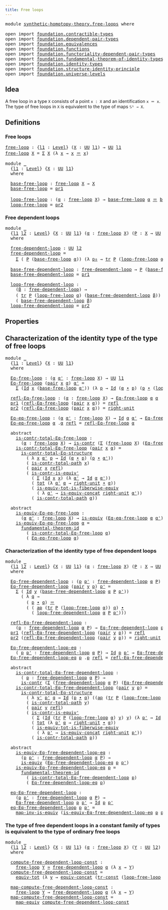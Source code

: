 ```yaml
---
title: Free loops
---
```


<pre class="Agda"><a id="36" class="Keyword">module</a> <a id="43" href="synthetic-homotopy-theory.free-loops.html" class="Module">synthetic-homotopy-theory.free-loops</a> <a id="80" class="Keyword">where</a>

<a id="87" class="Keyword">open</a> <a id="92" class="Keyword">import</a> <a id="99" href="foundation.contractible-types.html" class="Module">foundation.contractible-types</a>
<a id="129" class="Keyword">open</a> <a id="134" class="Keyword">import</a> <a id="141" href="foundation.dependent-pair-types.html" class="Module">foundation.dependent-pair-types</a>
<a id="173" class="Keyword">open</a> <a id="178" class="Keyword">import</a> <a id="185" href="foundation.equivalences.html" class="Module">foundation.equivalences</a>
<a id="209" class="Keyword">open</a> <a id="214" class="Keyword">import</a> <a id="221" href="foundation.functions.html" class="Module">foundation.functions</a>
<a id="242" class="Keyword">open</a> <a id="247" class="Keyword">import</a> <a id="254" href="foundation.functoriality-dependent-pair-types.html" class="Module">foundation.functoriality-dependent-pair-types</a>
<a id="300" class="Keyword">open</a> <a id="305" class="Keyword">import</a> <a id="312" href="foundation.fundamental-theorem-of-identity-types.html" class="Module">foundation.fundamental-theorem-of-identity-types</a>
<a id="361" class="Keyword">open</a> <a id="366" class="Keyword">import</a> <a id="373" href="foundation.identity-types.html" class="Module">foundation.identity-types</a>
<a id="399" class="Keyword">open</a> <a id="404" class="Keyword">import</a> <a id="411" href="foundation.structure-identity-principle.html" class="Module">foundation.structure-identity-principle</a>
<a id="451" class="Keyword">open</a> <a id="456" class="Keyword">import</a> <a id="463" href="foundation.universe-levels.html" class="Module">foundation.universe-levels</a>
</pre>
## Idea

A free loop in a type `X` consists of a point `x : X` and an identification `x ＝ x`. The type of free loops in `X` is equivalent to the type of maps `𝕊¹ → X`.

## Definitions

### Free loops

<pre class="Agda"><a id="free-loop"></a><a id="704" href="synthetic-homotopy-theory.free-loops.html#704" class="Function">free-loop</a> <a id="714" class="Symbol">:</a> <a id="716" class="Symbol">{</a><a id="717" href="synthetic-homotopy-theory.free-loops.html#717" class="Bound">l1</a> <a id="720" class="Symbol">:</a> <a id="722" href="Agda.Primitive.html#597" class="Postulate">Level</a><a id="727" class="Symbol">}</a> <a id="729" class="Symbol">(</a><a id="730" href="synthetic-homotopy-theory.free-loops.html#730" class="Bound">X</a> <a id="732" class="Symbol">:</a> <a id="734" href="foundation-core.universe-levels.html#235" class="Primitive">UU</a> <a id="737" href="synthetic-homotopy-theory.free-loops.html#717" class="Bound">l1</a><a id="739" class="Symbol">)</a> <a id="741" class="Symbol">→</a> <a id="743" href="foundation-core.universe-levels.html#235" class="Primitive">UU</a> <a id="746" href="synthetic-homotopy-theory.free-loops.html#717" class="Bound">l1</a>
<a id="749" href="synthetic-homotopy-theory.free-loops.html#704" class="Function">free-loop</a> <a id="759" href="synthetic-homotopy-theory.free-loops.html#759" class="Bound">X</a> <a id="761" class="Symbol">=</a> <a id="763" href="foundation-core.dependent-pair-types.html#515" class="Record">Σ</a> <a id="765" href="synthetic-homotopy-theory.free-loops.html#759" class="Bound">X</a> <a id="767" class="Symbol">(λ</a> <a id="770" href="synthetic-homotopy-theory.free-loops.html#770" class="Bound">x</a> <a id="772" class="Symbol">→</a> <a id="774" href="synthetic-homotopy-theory.free-loops.html#770" class="Bound">x</a> <a id="776" href="foundation-core.identity-types.html#1865" class="Function Operator">＝</a> <a id="778" href="synthetic-homotopy-theory.free-loops.html#770" class="Bound">x</a><a id="779" class="Symbol">)</a>

<a id="782" class="Keyword">module</a> <a id="789" href="synthetic-homotopy-theory.free-loops.html#789" class="Module">_</a>
  <a id="793" class="Symbol">{</a><a id="794" href="synthetic-homotopy-theory.free-loops.html#794" class="Bound">l1</a> <a id="797" class="Symbol">:</a> <a id="799" href="Agda.Primitive.html#597" class="Postulate">Level</a><a id="804" class="Symbol">}</a> <a id="806" class="Symbol">{</a><a id="807" href="synthetic-homotopy-theory.free-loops.html#807" class="Bound">X</a> <a id="809" class="Symbol">:</a> <a id="811" href="foundation-core.universe-levels.html#235" class="Primitive">UU</a> <a id="814" href="synthetic-homotopy-theory.free-loops.html#794" class="Bound">l1</a><a id="816" class="Symbol">}</a>
  <a id="820" class="Keyword">where</a>
    
  <a id="833" href="synthetic-homotopy-theory.free-loops.html#833" class="Function">base-free-loop</a> <a id="848" class="Symbol">:</a> <a id="850" href="synthetic-homotopy-theory.free-loops.html#704" class="Function">free-loop</a> <a id="860" href="synthetic-homotopy-theory.free-loops.html#807" class="Bound">X</a> <a id="862" class="Symbol">→</a> <a id="864" href="synthetic-homotopy-theory.free-loops.html#807" class="Bound">X</a>
  <a id="868" href="synthetic-homotopy-theory.free-loops.html#833" class="Function">base-free-loop</a> <a id="883" class="Symbol">=</a> <a id="885" href="foundation-core.dependent-pair-types.html#605" class="Field">pr1</a>
  
  <a id="894" href="synthetic-homotopy-theory.free-loops.html#894" class="Function">loop-free-loop</a> <a id="909" class="Symbol">:</a> <a id="911" class="Symbol">(</a><a id="912" href="synthetic-homotopy-theory.free-loops.html#912" class="Bound">α</a> <a id="914" class="Symbol">:</a> <a id="916" href="synthetic-homotopy-theory.free-loops.html#704" class="Function">free-loop</a> <a id="926" href="synthetic-homotopy-theory.free-loops.html#807" class="Bound">X</a><a id="927" class="Symbol">)</a> <a id="929" class="Symbol">→</a> <a id="931" href="synthetic-homotopy-theory.free-loops.html#833" class="Function">base-free-loop</a> <a id="946" href="synthetic-homotopy-theory.free-loops.html#912" class="Bound">α</a> <a id="948" href="foundation-core.identity-types.html#1865" class="Function Operator">＝</a> <a id="950" href="synthetic-homotopy-theory.free-loops.html#833" class="Function">base-free-loop</a> <a id="965" href="synthetic-homotopy-theory.free-loops.html#912" class="Bound">α</a>
  <a id="969" href="synthetic-homotopy-theory.free-loops.html#894" class="Function">loop-free-loop</a> <a id="984" class="Symbol">=</a> <a id="986" href="foundation-core.dependent-pair-types.html#617" class="Field">pr2</a>
</pre>
### Free dependent loops

<pre class="Agda"><a id="1029" class="Keyword">module</a> <a id="1036" href="synthetic-homotopy-theory.free-loops.html#1036" class="Module">_</a>
  <a id="1040" class="Symbol">{</a><a id="1041" href="synthetic-homotopy-theory.free-loops.html#1041" class="Bound">l1</a> <a id="1044" href="synthetic-homotopy-theory.free-loops.html#1044" class="Bound">l2</a> <a id="1047" class="Symbol">:</a> <a id="1049" href="Agda.Primitive.html#597" class="Postulate">Level</a><a id="1054" class="Symbol">}</a> <a id="1056" class="Symbol">{</a><a id="1057" href="synthetic-homotopy-theory.free-loops.html#1057" class="Bound">X</a> <a id="1059" class="Symbol">:</a> <a id="1061" href="foundation-core.universe-levels.html#235" class="Primitive">UU</a> <a id="1064" href="synthetic-homotopy-theory.free-loops.html#1041" class="Bound">l1</a><a id="1066" class="Symbol">}</a> <a id="1068" class="Symbol">(</a><a id="1069" href="synthetic-homotopy-theory.free-loops.html#1069" class="Bound">α</a> <a id="1071" class="Symbol">:</a> <a id="1073" href="synthetic-homotopy-theory.free-loops.html#704" class="Function">free-loop</a> <a id="1083" href="synthetic-homotopy-theory.free-loops.html#1057" class="Bound">X</a><a id="1084" class="Symbol">)</a> <a id="1086" class="Symbol">(</a><a id="1087" href="synthetic-homotopy-theory.free-loops.html#1087" class="Bound">P</a> <a id="1089" class="Symbol">:</a> <a id="1091" href="synthetic-homotopy-theory.free-loops.html#1057" class="Bound">X</a> <a id="1093" class="Symbol">→</a> <a id="1095" href="foundation-core.universe-levels.html#235" class="Primitive">UU</a> <a id="1098" href="synthetic-homotopy-theory.free-loops.html#1044" class="Bound">l2</a><a id="1100" class="Symbol">)</a>
  <a id="1104" class="Keyword">where</a>
    
  <a id="1117" href="synthetic-homotopy-theory.free-loops.html#1117" class="Function">free-dependent-loop</a> <a id="1137" class="Symbol">:</a> <a id="1139" href="foundation-core.universe-levels.html#235" class="Primitive">UU</a> <a id="1142" href="synthetic-homotopy-theory.free-loops.html#1044" class="Bound">l2</a>
  <a id="1147" href="synthetic-homotopy-theory.free-loops.html#1117" class="Function">free-dependent-loop</a> <a id="1167" class="Symbol">=</a>
    <a id="1173" href="foundation-core.dependent-pair-types.html#515" class="Record">Σ</a> <a id="1175" class="Symbol">(</a> <a id="1177" href="synthetic-homotopy-theory.free-loops.html#1087" class="Bound">P</a> <a id="1179" class="Symbol">(</a><a id="1180" href="synthetic-homotopy-theory.free-loops.html#833" class="Function">base-free-loop</a> <a id="1195" href="synthetic-homotopy-theory.free-loops.html#1069" class="Bound">α</a><a id="1196" class="Symbol">))</a> <a id="1199" class="Symbol">(λ</a> <a id="1202" href="synthetic-homotopy-theory.free-loops.html#1202" class="Bound">p₀</a> <a id="1205" class="Symbol">→</a> <a id="1207" href="foundation-core.identity-types.html#5702" class="Function">tr</a> <a id="1210" href="synthetic-homotopy-theory.free-loops.html#1087" class="Bound">P</a> <a id="1212" class="Symbol">(</a><a id="1213" href="synthetic-homotopy-theory.free-loops.html#894" class="Function">loop-free-loop</a> <a id="1228" href="synthetic-homotopy-theory.free-loops.html#1069" class="Bound">α</a><a id="1229" class="Symbol">)</a> <a id="1231" href="synthetic-homotopy-theory.free-loops.html#1202" class="Bound">p₀</a> <a id="1234" href="foundation-core.identity-types.html#1865" class="Function Operator">＝</a> <a id="1236" href="synthetic-homotopy-theory.free-loops.html#1202" class="Bound">p₀</a><a id="1238" class="Symbol">)</a>

  <a id="1243" href="synthetic-homotopy-theory.free-loops.html#1243" class="Function">base-free-dependent-loop</a> <a id="1268" class="Symbol">:</a> <a id="1270" href="synthetic-homotopy-theory.free-loops.html#1117" class="Function">free-dependent-loop</a> <a id="1290" class="Symbol">→</a> <a id="1292" href="synthetic-homotopy-theory.free-loops.html#1087" class="Bound">P</a> <a id="1294" class="Symbol">(</a><a id="1295" href="synthetic-homotopy-theory.free-loops.html#833" class="Function">base-free-loop</a> <a id="1310" href="synthetic-homotopy-theory.free-loops.html#1069" class="Bound">α</a><a id="1311" class="Symbol">)</a>
  <a id="1315" href="synthetic-homotopy-theory.free-loops.html#1243" class="Function">base-free-dependent-loop</a> <a id="1340" class="Symbol">=</a> <a id="1342" href="foundation-core.dependent-pair-types.html#605" class="Field">pr1</a>

  <a id="1349" href="synthetic-homotopy-theory.free-loops.html#1349" class="Function">loop-free-dependent-loop</a> <a id="1374" class="Symbol">:</a>
    <a id="1380" class="Symbol">(</a><a id="1381" href="synthetic-homotopy-theory.free-loops.html#1381" class="Bound">β</a> <a id="1383" class="Symbol">:</a> <a id="1385" href="synthetic-homotopy-theory.free-loops.html#1117" class="Function">free-dependent-loop</a><a id="1404" class="Symbol">)</a> <a id="1406" class="Symbol">→</a>
    <a id="1412" class="Symbol">(</a> <a id="1414" href="foundation-core.identity-types.html#5702" class="Function">tr</a> <a id="1417" href="synthetic-homotopy-theory.free-loops.html#1087" class="Bound">P</a> <a id="1419" class="Symbol">(</a><a id="1420" href="synthetic-homotopy-theory.free-loops.html#894" class="Function">loop-free-loop</a> <a id="1435" href="synthetic-homotopy-theory.free-loops.html#1069" class="Bound">α</a><a id="1436" class="Symbol">)</a> <a id="1438" class="Symbol">(</a><a id="1439" href="synthetic-homotopy-theory.free-loops.html#1243" class="Function">base-free-dependent-loop</a> <a id="1464" href="synthetic-homotopy-theory.free-loops.html#1381" class="Bound">β</a><a id="1465" class="Symbol">))</a> <a id="1468" href="foundation-core.identity-types.html#1865" class="Function Operator">＝</a>
    <a id="1474" class="Symbol">(</a> <a id="1476" href="synthetic-homotopy-theory.free-loops.html#1243" class="Function">base-free-dependent-loop</a> <a id="1501" href="synthetic-homotopy-theory.free-loops.html#1381" class="Bound">β</a><a id="1502" class="Symbol">)</a>
  <a id="1506" href="synthetic-homotopy-theory.free-loops.html#1349" class="Function">loop-free-dependent-loop</a> <a id="1531" class="Symbol">=</a> <a id="1533" href="foundation-core.dependent-pair-types.html#617" class="Field">pr2</a>
</pre>
## Properties

## Characterization of the identity type of the type of free loops

<pre class="Agda"><a id="1633" class="Keyword">module</a> <a id="1640" href="synthetic-homotopy-theory.free-loops.html#1640" class="Module">_</a>
  <a id="1644" class="Symbol">{</a><a id="1645" href="synthetic-homotopy-theory.free-loops.html#1645" class="Bound">l1</a> <a id="1648" class="Symbol">:</a> <a id="1650" href="Agda.Primitive.html#597" class="Postulate">Level</a><a id="1655" class="Symbol">}</a> <a id="1657" class="Symbol">{</a><a id="1658" href="synthetic-homotopy-theory.free-loops.html#1658" class="Bound">X</a> <a id="1660" class="Symbol">:</a> <a id="1662" href="foundation-core.universe-levels.html#235" class="Primitive">UU</a> <a id="1665" href="synthetic-homotopy-theory.free-loops.html#1645" class="Bound">l1</a><a id="1667" class="Symbol">}</a>
  <a id="1671" class="Keyword">where</a>

  <a id="1680" href="synthetic-homotopy-theory.free-loops.html#1680" class="Function">Eq-free-loop</a> <a id="1693" class="Symbol">:</a> <a id="1695" class="Symbol">(</a><a id="1696" href="synthetic-homotopy-theory.free-loops.html#1696" class="Bound">α</a> <a id="1698" href="synthetic-homotopy-theory.free-loops.html#1698" class="Bound">α&#39;</a> <a id="1701" class="Symbol">:</a> <a id="1703" href="synthetic-homotopy-theory.free-loops.html#704" class="Function">free-loop</a> <a id="1713" href="synthetic-homotopy-theory.free-loops.html#1658" class="Bound">X</a><a id="1714" class="Symbol">)</a> <a id="1716" class="Symbol">→</a> <a id="1718" href="foundation-core.universe-levels.html#235" class="Primitive">UU</a> <a id="1721" href="synthetic-homotopy-theory.free-loops.html#1645" class="Bound">l1</a>
  <a id="1726" href="synthetic-homotopy-theory.free-loops.html#1680" class="Function">Eq-free-loop</a> <a id="1739" class="Symbol">(</a><a id="1740" href="foundation-core.dependent-pair-types.html#588" class="InductiveConstructor">pair</a> <a id="1745" href="synthetic-homotopy-theory.free-loops.html#1745" class="Bound">x</a> <a id="1747" href="synthetic-homotopy-theory.free-loops.html#1747" class="Bound">α</a><a id="1748" class="Symbol">)</a> <a id="1750" href="synthetic-homotopy-theory.free-loops.html#1750" class="Bound">α&#39;</a> <a id="1753" class="Symbol">=</a>
    <a id="1759" href="foundation-core.dependent-pair-types.html#515" class="Record">Σ</a> <a id="1761" class="Symbol">(</a><a id="1762" href="foundation-core.identity-types.html#1767" class="Datatype">Id</a> <a id="1765" href="synthetic-homotopy-theory.free-loops.html#1745" class="Bound">x</a> <a id="1767" class="Symbol">(</a><a id="1768" href="synthetic-homotopy-theory.free-loops.html#833" class="Function">base-free-loop</a> <a id="1783" href="synthetic-homotopy-theory.free-loops.html#1750" class="Bound">α&#39;</a><a id="1785" class="Symbol">))</a> <a id="1788" class="Symbol">(λ</a> <a id="1791" href="synthetic-homotopy-theory.free-loops.html#1791" class="Bound">p</a> <a id="1793" class="Symbol">→</a> <a id="1795" href="foundation-core.identity-types.html#1767" class="Datatype">Id</a> <a id="1798" class="Symbol">(</a><a id="1799" href="synthetic-homotopy-theory.free-loops.html#1747" class="Bound">α</a> <a id="1801" href="foundation-core.identity-types.html#2425" class="Function Operator">∙</a> <a id="1803" href="synthetic-homotopy-theory.free-loops.html#1791" class="Bound">p</a><a id="1804" class="Symbol">)</a> <a id="1806" class="Symbol">(</a><a id="1807" href="synthetic-homotopy-theory.free-loops.html#1791" class="Bound">p</a> <a id="1809" href="foundation-core.identity-types.html#2425" class="Function Operator">∙</a> <a id="1811" class="Symbol">(</a><a id="1812" href="synthetic-homotopy-theory.free-loops.html#894" class="Function">loop-free-loop</a> <a id="1827" href="synthetic-homotopy-theory.free-loops.html#1750" class="Bound">α&#39;</a><a id="1829" class="Symbol">)))</a>

  <a id="1836" href="synthetic-homotopy-theory.free-loops.html#1836" class="Function">refl-Eq-free-loop</a> <a id="1854" class="Symbol">:</a> <a id="1856" class="Symbol">(</a><a id="1857" href="synthetic-homotopy-theory.free-loops.html#1857" class="Bound">α</a> <a id="1859" class="Symbol">:</a> <a id="1861" href="synthetic-homotopy-theory.free-loops.html#704" class="Function">free-loop</a> <a id="1871" href="synthetic-homotopy-theory.free-loops.html#1658" class="Bound">X</a><a id="1872" class="Symbol">)</a> <a id="1874" class="Symbol">→</a> <a id="1876" href="synthetic-homotopy-theory.free-loops.html#1680" class="Function">Eq-free-loop</a> <a id="1889" href="synthetic-homotopy-theory.free-loops.html#1857" class="Bound">α</a> <a id="1891" href="synthetic-homotopy-theory.free-loops.html#1857" class="Bound">α</a>
  <a id="1895" href="foundation-core.dependent-pair-types.html#605" class="Field">pr1</a> <a id="1899" class="Symbol">(</a><a id="1900" href="synthetic-homotopy-theory.free-loops.html#1836" class="Function">refl-Eq-free-loop</a> <a id="1918" class="Symbol">(</a><a id="1919" href="foundation-core.dependent-pair-types.html#588" class="InductiveConstructor">pair</a> <a id="1924" href="synthetic-homotopy-theory.free-loops.html#1924" class="Bound">x</a> <a id="1926" href="synthetic-homotopy-theory.free-loops.html#1926" class="Bound">α</a><a id="1927" class="Symbol">))</a> <a id="1930" class="Symbol">=</a> <a id="1932" href="foundation-core.identity-types.html#1820" class="InductiveConstructor">refl</a>
  <a id="1939" href="foundation-core.dependent-pair-types.html#617" class="Field">pr2</a> <a id="1943" class="Symbol">(</a><a id="1944" href="synthetic-homotopy-theory.free-loops.html#1836" class="Function">refl-Eq-free-loop</a> <a id="1962" class="Symbol">(</a><a id="1963" href="foundation-core.dependent-pair-types.html#588" class="InductiveConstructor">pair</a> <a id="1968" href="synthetic-homotopy-theory.free-loops.html#1968" class="Bound">x</a> <a id="1970" href="synthetic-homotopy-theory.free-loops.html#1970" class="Bound">α</a><a id="1971" class="Symbol">))</a> <a id="1974" class="Symbol">=</a> <a id="1976" href="foundation-core.identity-types.html#3074" class="Function">right-unit</a>

  <a id="1990" href="synthetic-homotopy-theory.free-loops.html#1990" class="Function">Eq-eq-free-loop</a> <a id="2006" class="Symbol">:</a> <a id="2008" class="Symbol">(</a><a id="2009" href="synthetic-homotopy-theory.free-loops.html#2009" class="Bound">α</a> <a id="2011" href="synthetic-homotopy-theory.free-loops.html#2011" class="Bound">α&#39;</a> <a id="2014" class="Symbol">:</a> <a id="2016" href="synthetic-homotopy-theory.free-loops.html#704" class="Function">free-loop</a> <a id="2026" href="synthetic-homotopy-theory.free-loops.html#1658" class="Bound">X</a><a id="2027" class="Symbol">)</a> <a id="2029" class="Symbol">→</a> <a id="2031" href="foundation-core.identity-types.html#1767" class="Datatype">Id</a> <a id="2034" href="synthetic-homotopy-theory.free-loops.html#2009" class="Bound">α</a> <a id="2036" href="synthetic-homotopy-theory.free-loops.html#2011" class="Bound">α&#39;</a> <a id="2039" class="Symbol">→</a> <a id="2041" href="synthetic-homotopy-theory.free-loops.html#1680" class="Function">Eq-free-loop</a> <a id="2054" href="synthetic-homotopy-theory.free-loops.html#2009" class="Bound">α</a> <a id="2056" href="synthetic-homotopy-theory.free-loops.html#2011" class="Bound">α&#39;</a>
  <a id="2061" href="synthetic-homotopy-theory.free-loops.html#1990" class="Function">Eq-eq-free-loop</a> <a id="2077" href="synthetic-homotopy-theory.free-loops.html#2077" class="Bound">α</a> <a id="2079" class="DottedPattern Symbol">.</a><a id="2080" href="synthetic-homotopy-theory.free-loops.html#2077" class="DottedPattern Bound">α</a> <a id="2082" href="foundation-core.identity-types.html#1820" class="InductiveConstructor">refl</a> <a id="2087" class="Symbol">=</a> <a id="2089" href="synthetic-homotopy-theory.free-loops.html#1836" class="Function">refl-Eq-free-loop</a> <a id="2107" href="synthetic-homotopy-theory.free-loops.html#2077" class="Bound">α</a>

  <a id="2112" class="Keyword">abstract</a>
    <a id="2125" href="synthetic-homotopy-theory.free-loops.html#2125" class="Function">is-contr-total-Eq-free-loop</a> <a id="2153" class="Symbol">:</a>
      <a id="2161" class="Symbol">(</a><a id="2162" href="synthetic-homotopy-theory.free-loops.html#2162" class="Bound">α</a> <a id="2164" class="Symbol">:</a> <a id="2166" href="synthetic-homotopy-theory.free-loops.html#704" class="Function">free-loop</a> <a id="2176" href="synthetic-homotopy-theory.free-loops.html#1658" class="Bound">X</a><a id="2177" class="Symbol">)</a> <a id="2179" class="Symbol">→</a> <a id="2181" href="foundation-core.contractible-types.html#1006" class="Function">is-contr</a> <a id="2190" class="Symbol">(</a><a id="2191" href="foundation-core.dependent-pair-types.html#515" class="Record">Σ</a> <a id="2193" class="Symbol">(</a><a id="2194" href="synthetic-homotopy-theory.free-loops.html#704" class="Function">free-loop</a> <a id="2204" href="synthetic-homotopy-theory.free-loops.html#1658" class="Bound">X</a><a id="2205" class="Symbol">)</a> <a id="2207" class="Symbol">(</a><a id="2208" href="synthetic-homotopy-theory.free-loops.html#1680" class="Function">Eq-free-loop</a> <a id="2221" href="synthetic-homotopy-theory.free-loops.html#2162" class="Bound">α</a><a id="2222" class="Symbol">))</a>
    <a id="2229" href="synthetic-homotopy-theory.free-loops.html#2125" class="Function">is-contr-total-Eq-free-loop</a> <a id="2257" class="Symbol">(</a><a id="2258" href="foundation-core.dependent-pair-types.html#588" class="InductiveConstructor">pair</a> <a id="2263" href="synthetic-homotopy-theory.free-loops.html#2263" class="Bound">x</a> <a id="2265" href="synthetic-homotopy-theory.free-loops.html#2265" class="Bound">α</a><a id="2266" class="Symbol">)</a> <a id="2268" class="Symbol">=</a>
      <a id="2276" href="foundation.structure-identity-principle.html#1355" class="Function">is-contr-total-Eq-structure</a>
        <a id="2312" class="Symbol">(</a> <a id="2314" class="Symbol">λ</a> <a id="2316" href="synthetic-homotopy-theory.free-loops.html#2316" class="Bound">x</a> <a id="2318" href="synthetic-homotopy-theory.free-loops.html#2318" class="Bound">α&#39;</a> <a id="2321" href="synthetic-homotopy-theory.free-loops.html#2321" class="Bound">p</a> <a id="2323" class="Symbol">→</a> <a id="2325" href="foundation-core.identity-types.html#1767" class="Datatype">Id</a> <a id="2328" class="Symbol">(</a><a id="2329" href="synthetic-homotopy-theory.free-loops.html#2265" class="Bound">α</a> <a id="2331" href="foundation-core.identity-types.html#2425" class="Function Operator">∙</a> <a id="2333" href="synthetic-homotopy-theory.free-loops.html#2321" class="Bound">p</a><a id="2334" class="Symbol">)</a> <a id="2336" class="Symbol">(</a><a id="2337" href="synthetic-homotopy-theory.free-loops.html#2321" class="Bound">p</a> <a id="2339" href="foundation-core.identity-types.html#2425" class="Function Operator">∙</a> <a id="2341" href="synthetic-homotopy-theory.free-loops.html#2318" class="Bound">α&#39;</a><a id="2343" class="Symbol">))</a>
        <a id="2354" class="Symbol">(</a> <a id="2356" href="foundation-core.contractible-types.html#2046" class="Function">is-contr-total-path</a> <a id="2376" href="synthetic-homotopy-theory.free-loops.html#2263" class="Bound">x</a><a id="2377" class="Symbol">)</a>
        <a id="2387" class="Symbol">(</a> <a id="2389" href="foundation-core.dependent-pair-types.html#588" class="InductiveConstructor">pair</a> <a id="2394" href="synthetic-homotopy-theory.free-loops.html#2263" class="Bound">x</a> <a id="2396" href="foundation-core.identity-types.html#1820" class="InductiveConstructor">refl</a><a id="2400" class="Symbol">)</a>
        <a id="2410" class="Symbol">(</a> <a id="2412" href="foundation-core.contractible-types.html#3535" class="Function">is-contr-is-equiv&#39;</a>
          <a id="2441" class="Symbol">(</a> <a id="2443" href="foundation-core.dependent-pair-types.html#515" class="Record">Σ</a> <a id="2445" class="Symbol">(</a><a id="2446" href="foundation-core.identity-types.html#1767" class="Datatype">Id</a> <a id="2449" href="synthetic-homotopy-theory.free-loops.html#2263" class="Bound">x</a> <a id="2451" href="synthetic-homotopy-theory.free-loops.html#2263" class="Bound">x</a><a id="2452" class="Symbol">)</a> <a id="2454" class="Symbol">(λ</a> <a id="2457" href="synthetic-homotopy-theory.free-loops.html#2457" class="Bound">α&#39;</a> <a id="2460" class="Symbol">→</a> <a id="2462" href="foundation-core.identity-types.html#1767" class="Datatype">Id</a> <a id="2465" href="synthetic-homotopy-theory.free-loops.html#2265" class="Bound">α</a> <a id="2467" href="synthetic-homotopy-theory.free-loops.html#2457" class="Bound">α&#39;</a><a id="2469" class="Symbol">))</a>
          <a id="2482" class="Symbol">(</a> <a id="2484" href="foundation-core.functoriality-dependent-pair-types.html#1913" class="Function">tot</a> <a id="2488" class="Symbol">(λ</a> <a id="2491" href="synthetic-homotopy-theory.free-loops.html#2491" class="Bound">α&#39;</a> <a id="2494" href="synthetic-homotopy-theory.free-loops.html#2494" class="Bound">α</a> <a id="2496" class="Symbol">→</a> <a id="2498" href="foundation-core.identity-types.html#3074" class="Function">right-unit</a> <a id="2509" href="foundation-core.identity-types.html#2425" class="Function Operator">∙</a> <a id="2511" href="synthetic-homotopy-theory.free-loops.html#2494" class="Bound">α</a><a id="2512" class="Symbol">))</a>
          <a id="2525" class="Symbol">(</a> <a id="2527" href="foundation-core.functoriality-dependent-pair-types.html#6332" class="Function">is-equiv-tot-is-fiberwise-equiv</a>
            <a id="2571" class="Symbol">(</a> <a id="2573" class="Symbol">λ</a> <a id="2575" href="synthetic-homotopy-theory.free-loops.html#2575" class="Bound">α&#39;</a> <a id="2578" class="Symbol">→</a> <a id="2580" href="foundation.identity-types.html#1720" class="Function">is-equiv-concat</a> <a id="2596" href="foundation-core.identity-types.html#3074" class="Function">right-unit</a> <a id="2607" href="synthetic-homotopy-theory.free-loops.html#2575" class="Bound">α&#39;</a><a id="2609" class="Symbol">))</a>
          <a id="2622" class="Symbol">(</a> <a id="2624" href="foundation-core.contractible-types.html#2046" class="Function">is-contr-total-path</a> <a id="2644" href="synthetic-homotopy-theory.free-loops.html#2265" class="Bound">α</a><a id="2645" class="Symbol">))</a>

  <a id="2651" class="Keyword">abstract</a>
    <a id="2664" href="synthetic-homotopy-theory.free-loops.html#2664" class="Function">is-equiv-Eq-eq-free-loop</a> <a id="2689" class="Symbol">:</a>
      <a id="2697" class="Symbol">(</a><a id="2698" href="synthetic-homotopy-theory.free-loops.html#2698" class="Bound">α</a> <a id="2700" href="synthetic-homotopy-theory.free-loops.html#2700" class="Bound">α&#39;</a> <a id="2703" class="Symbol">:</a> <a id="2705" href="synthetic-homotopy-theory.free-loops.html#704" class="Function">free-loop</a> <a id="2715" href="synthetic-homotopy-theory.free-loops.html#1658" class="Bound">X</a><a id="2716" class="Symbol">)</a> <a id="2718" class="Symbol">→</a> <a id="2720" href="foundation-core.equivalences.html#1556" class="Function">is-equiv</a> <a id="2729" class="Symbol">(</a><a id="2730" href="synthetic-homotopy-theory.free-loops.html#1990" class="Function">Eq-eq-free-loop</a> <a id="2746" href="synthetic-homotopy-theory.free-loops.html#2698" class="Bound">α</a> <a id="2748" href="synthetic-homotopy-theory.free-loops.html#2700" class="Bound">α&#39;</a><a id="2750" class="Symbol">)</a>
    <a id="2756" href="synthetic-homotopy-theory.free-loops.html#2664" class="Function">is-equiv-Eq-eq-free-loop</a> <a id="2781" href="synthetic-homotopy-theory.free-loops.html#2781" class="Bound">α</a> <a id="2783" class="Symbol">=</a>
      <a id="2791" href="foundation-core.fundamental-theorem-of-identity-types.html#1894" class="Function">fundamental-theorem-id</a>
        <a id="2822" class="Symbol">(</a> <a id="2824" href="synthetic-homotopy-theory.free-loops.html#2125" class="Function">is-contr-total-Eq-free-loop</a> <a id="2852" href="synthetic-homotopy-theory.free-loops.html#2781" class="Bound">α</a><a id="2853" class="Symbol">)</a>
        <a id="2863" class="Symbol">(</a> <a id="2865" href="synthetic-homotopy-theory.free-loops.html#1990" class="Function">Eq-eq-free-loop</a> <a id="2881" href="synthetic-homotopy-theory.free-loops.html#2781" class="Bound">α</a><a id="2882" class="Symbol">)</a> 
</pre>
### Characterization of the identity type of free dependent loops

<pre class="Agda"><a id="2965" class="Keyword">module</a> <a id="2972" href="synthetic-homotopy-theory.free-loops.html#2972" class="Module">_</a>
  <a id="2976" class="Symbol">{</a><a id="2977" href="synthetic-homotopy-theory.free-loops.html#2977" class="Bound">l1</a> <a id="2980" href="synthetic-homotopy-theory.free-loops.html#2980" class="Bound">l2</a> <a id="2983" class="Symbol">:</a> <a id="2985" href="Agda.Primitive.html#597" class="Postulate">Level</a><a id="2990" class="Symbol">}</a> <a id="2992" class="Symbol">{</a><a id="2993" href="synthetic-homotopy-theory.free-loops.html#2993" class="Bound">X</a> <a id="2995" class="Symbol">:</a> <a id="2997" href="foundation-core.universe-levels.html#235" class="Primitive">UU</a> <a id="3000" href="synthetic-homotopy-theory.free-loops.html#2977" class="Bound">l1</a><a id="3002" class="Symbol">}</a> <a id="3004" class="Symbol">(</a><a id="3005" href="synthetic-homotopy-theory.free-loops.html#3005" class="Bound">α</a> <a id="3007" class="Symbol">:</a> <a id="3009" href="synthetic-homotopy-theory.free-loops.html#704" class="Function">free-loop</a> <a id="3019" href="synthetic-homotopy-theory.free-loops.html#2993" class="Bound">X</a><a id="3020" class="Symbol">)</a> <a id="3022" class="Symbol">(</a><a id="3023" href="synthetic-homotopy-theory.free-loops.html#3023" class="Bound">P</a> <a id="3025" class="Symbol">:</a> <a id="3027" href="synthetic-homotopy-theory.free-loops.html#2993" class="Bound">X</a> <a id="3029" class="Symbol">→</a> <a id="3031" href="foundation-core.universe-levels.html#235" class="Primitive">UU</a> <a id="3034" href="synthetic-homotopy-theory.free-loops.html#2980" class="Bound">l2</a><a id="3036" class="Symbol">)</a>
  <a id="3040" class="Keyword">where</a>

  <a id="3049" href="synthetic-homotopy-theory.free-loops.html#3049" class="Function">Eq-free-dependent-loop</a> <a id="3072" class="Symbol">:</a> <a id="3074" class="Symbol">(</a><a id="3075" href="synthetic-homotopy-theory.free-loops.html#3075" class="Bound">p</a> <a id="3077" href="synthetic-homotopy-theory.free-loops.html#3077" class="Bound">p&#39;</a> <a id="3080" class="Symbol">:</a> <a id="3082" href="synthetic-homotopy-theory.free-loops.html#1117" class="Function">free-dependent-loop</a> <a id="3102" href="synthetic-homotopy-theory.free-loops.html#3005" class="Bound">α</a> <a id="3104" href="synthetic-homotopy-theory.free-loops.html#3023" class="Bound">P</a><a id="3105" class="Symbol">)</a> <a id="3107" class="Symbol">→</a> <a id="3109" href="foundation-core.universe-levels.html#235" class="Primitive">UU</a> <a id="3112" href="synthetic-homotopy-theory.free-loops.html#2980" class="Bound">l2</a>
  <a id="3117" href="synthetic-homotopy-theory.free-loops.html#3049" class="Function">Eq-free-dependent-loop</a> <a id="3140" class="Symbol">(</a><a id="3141" href="foundation-core.dependent-pair-types.html#588" class="InductiveConstructor">pair</a> <a id="3146" href="synthetic-homotopy-theory.free-loops.html#3146" class="Bound">y</a> <a id="3148" href="synthetic-homotopy-theory.free-loops.html#3148" class="Bound">p</a><a id="3149" class="Symbol">)</a> <a id="3151" href="synthetic-homotopy-theory.free-loops.html#3151" class="Bound">p&#39;</a> <a id="3154" class="Symbol">=</a>
    <a id="3160" href="foundation-core.dependent-pair-types.html#515" class="Record">Σ</a> <a id="3162" class="Symbol">(</a> <a id="3164" href="foundation-core.identity-types.html#1767" class="Datatype">Id</a> <a id="3167" href="synthetic-homotopy-theory.free-loops.html#3146" class="Bound">y</a> <a id="3169" class="Symbol">(</a><a id="3170" href="synthetic-homotopy-theory.free-loops.html#1243" class="Function">base-free-dependent-loop</a> <a id="3195" href="synthetic-homotopy-theory.free-loops.html#3005" class="Bound">α</a> <a id="3197" href="synthetic-homotopy-theory.free-loops.html#3023" class="Bound">P</a> <a id="3199" href="synthetic-homotopy-theory.free-loops.html#3151" class="Bound">p&#39;</a><a id="3201" class="Symbol">))</a>
      <a id="3210" class="Symbol">(</a> <a id="3212" class="Symbol">λ</a> <a id="3214" href="synthetic-homotopy-theory.free-loops.html#3214" class="Bound">q</a> <a id="3216" class="Symbol">→</a>
        <a id="3226" class="Symbol">(</a> <a id="3228" href="synthetic-homotopy-theory.free-loops.html#3148" class="Bound">p</a> <a id="3230" href="foundation-core.identity-types.html#2425" class="Function Operator">∙</a> <a id="3232" href="synthetic-homotopy-theory.free-loops.html#3214" class="Bound">q</a><a id="3233" class="Symbol">)</a> <a id="3235" href="foundation-core.identity-types.html#1865" class="Function Operator">＝</a>
        <a id="3245" class="Symbol">(</a> <a id="3247" class="Symbol">(</a> <a id="3249" href="foundation-core.identity-types.html#4003" class="Function">ap</a> <a id="3252" class="Symbol">(</a><a id="3253" href="foundation-core.identity-types.html#5702" class="Function">tr</a> <a id="3256" href="synthetic-homotopy-theory.free-loops.html#3023" class="Bound">P</a> <a id="3258" class="Symbol">(</a><a id="3259" href="synthetic-homotopy-theory.free-loops.html#894" class="Function">loop-free-loop</a> <a id="3274" href="synthetic-homotopy-theory.free-loops.html#3005" class="Bound">α</a><a id="3275" class="Symbol">))</a> <a id="3278" href="synthetic-homotopy-theory.free-loops.html#3214" class="Bound">q</a><a id="3279" class="Symbol">)</a> <a id="3281" href="foundation-core.identity-types.html#2425" class="Function Operator">∙</a>
          <a id="3293" class="Symbol">(</a> <a id="3295" href="synthetic-homotopy-theory.free-loops.html#1349" class="Function">loop-free-dependent-loop</a> <a id="3320" href="synthetic-homotopy-theory.free-loops.html#3005" class="Bound">α</a> <a id="3322" href="synthetic-homotopy-theory.free-loops.html#3023" class="Bound">P</a> <a id="3324" href="synthetic-homotopy-theory.free-loops.html#3151" class="Bound">p&#39;</a><a id="3326" class="Symbol">)))</a>

  <a id="3333" href="synthetic-homotopy-theory.free-loops.html#3333" class="Function">refl-Eq-free-dependent-loop</a> <a id="3361" class="Symbol">:</a>
    <a id="3367" class="Symbol">(</a><a id="3368" href="synthetic-homotopy-theory.free-loops.html#3368" class="Bound">p</a> <a id="3370" class="Symbol">:</a> <a id="3372" href="synthetic-homotopy-theory.free-loops.html#1117" class="Function">free-dependent-loop</a> <a id="3392" href="synthetic-homotopy-theory.free-loops.html#3005" class="Bound">α</a> <a id="3394" href="synthetic-homotopy-theory.free-loops.html#3023" class="Bound">P</a><a id="3395" class="Symbol">)</a> <a id="3397" class="Symbol">→</a> <a id="3399" href="synthetic-homotopy-theory.free-loops.html#3049" class="Function">Eq-free-dependent-loop</a> <a id="3422" href="synthetic-homotopy-theory.free-loops.html#3368" class="Bound">p</a> <a id="3424" href="synthetic-homotopy-theory.free-loops.html#3368" class="Bound">p</a>
  <a id="3428" href="foundation-core.dependent-pair-types.html#605" class="Field">pr1</a> <a id="3432" class="Symbol">(</a><a id="3433" href="synthetic-homotopy-theory.free-loops.html#3333" class="Function">refl-Eq-free-dependent-loop</a> <a id="3461" class="Symbol">(</a><a id="3462" href="foundation-core.dependent-pair-types.html#588" class="InductiveConstructor">pair</a> <a id="3467" href="synthetic-homotopy-theory.free-loops.html#3467" class="Bound">y</a> <a id="3469" href="synthetic-homotopy-theory.free-loops.html#3469" class="Bound">p</a><a id="3470" class="Symbol">))</a> <a id="3473" class="Symbol">=</a> <a id="3475" href="foundation-core.identity-types.html#1820" class="InductiveConstructor">refl</a>
  <a id="3482" href="foundation-core.dependent-pair-types.html#617" class="Field">pr2</a> <a id="3486" class="Symbol">(</a><a id="3487" href="synthetic-homotopy-theory.free-loops.html#3333" class="Function">refl-Eq-free-dependent-loop</a> <a id="3515" class="Symbol">(</a><a id="3516" href="foundation-core.dependent-pair-types.html#588" class="InductiveConstructor">pair</a> <a id="3521" href="synthetic-homotopy-theory.free-loops.html#3521" class="Bound">y</a> <a id="3523" href="synthetic-homotopy-theory.free-loops.html#3523" class="Bound">p</a><a id="3524" class="Symbol">))</a> <a id="3527" class="Symbol">=</a> <a id="3529" href="foundation-core.identity-types.html#3074" class="Function">right-unit</a>

  <a id="3543" href="synthetic-homotopy-theory.free-loops.html#3543" class="Function">Eq-free-dependent-loop-eq</a> <a id="3569" class="Symbol">:</a>
    <a id="3575" class="Symbol">(</a> <a id="3577" href="synthetic-homotopy-theory.free-loops.html#3577" class="Bound">p</a> <a id="3579" href="synthetic-homotopy-theory.free-loops.html#3579" class="Bound">p&#39;</a> <a id="3582" class="Symbol">:</a> <a id="3584" href="synthetic-homotopy-theory.free-loops.html#1117" class="Function">free-dependent-loop</a> <a id="3604" href="synthetic-homotopy-theory.free-loops.html#3005" class="Bound">α</a> <a id="3606" href="synthetic-homotopy-theory.free-loops.html#3023" class="Bound">P</a><a id="3607" class="Symbol">)</a> <a id="3609" class="Symbol">→</a> <a id="3611" href="foundation-core.identity-types.html#1767" class="Datatype">Id</a> <a id="3614" href="synthetic-homotopy-theory.free-loops.html#3577" class="Bound">p</a> <a id="3616" href="synthetic-homotopy-theory.free-loops.html#3579" class="Bound">p&#39;</a> <a id="3619" class="Symbol">→</a> <a id="3621" href="synthetic-homotopy-theory.free-loops.html#3049" class="Function">Eq-free-dependent-loop</a> <a id="3644" href="synthetic-homotopy-theory.free-loops.html#3577" class="Bound">p</a> <a id="3646" href="synthetic-homotopy-theory.free-loops.html#3579" class="Bound">p&#39;</a>
  <a id="3651" href="synthetic-homotopy-theory.free-loops.html#3543" class="Function">Eq-free-dependent-loop-eq</a> <a id="3677" href="synthetic-homotopy-theory.free-loops.html#3677" class="Bound">p</a> <a id="3679" class="DottedPattern Symbol">.</a><a id="3680" href="synthetic-homotopy-theory.free-loops.html#3677" class="DottedPattern Bound">p</a> <a id="3682" href="foundation-core.identity-types.html#1820" class="InductiveConstructor">refl</a> <a id="3687" class="Symbol">=</a> <a id="3689" href="synthetic-homotopy-theory.free-loops.html#3333" class="Function">refl-Eq-free-dependent-loop</a> <a id="3717" href="synthetic-homotopy-theory.free-loops.html#3677" class="Bound">p</a>

  <a id="3722" class="Keyword">abstract</a>
    <a id="3735" href="synthetic-homotopy-theory.free-loops.html#3735" class="Function">is-contr-total-Eq-free-dependent-loop</a> <a id="3773" class="Symbol">:</a>
      <a id="3781" class="Symbol">(</a> <a id="3783" href="synthetic-homotopy-theory.free-loops.html#3783" class="Bound">p</a> <a id="3785" class="Symbol">:</a> <a id="3787" href="synthetic-homotopy-theory.free-loops.html#1117" class="Function">free-dependent-loop</a> <a id="3807" href="synthetic-homotopy-theory.free-loops.html#3005" class="Bound">α</a> <a id="3809" href="synthetic-homotopy-theory.free-loops.html#3023" class="Bound">P</a><a id="3810" class="Symbol">)</a> <a id="3812" class="Symbol">→</a>
      <a id="3820" href="foundation-core.contractible-types.html#1006" class="Function">is-contr</a> <a id="3829" class="Symbol">(</a><a id="3830" href="foundation-core.dependent-pair-types.html#515" class="Record">Σ</a> <a id="3832" class="Symbol">(</a><a id="3833" href="synthetic-homotopy-theory.free-loops.html#1117" class="Function">free-dependent-loop</a> <a id="3853" href="synthetic-homotopy-theory.free-loops.html#3005" class="Bound">α</a> <a id="3855" href="synthetic-homotopy-theory.free-loops.html#3023" class="Bound">P</a><a id="3856" class="Symbol">)</a> <a id="3858" class="Symbol">(</a><a id="3859" href="synthetic-homotopy-theory.free-loops.html#3049" class="Function">Eq-free-dependent-loop</a> <a id="3882" href="synthetic-homotopy-theory.free-loops.html#3783" class="Bound">p</a><a id="3883" class="Symbol">))</a>
    <a id="3890" href="synthetic-homotopy-theory.free-loops.html#3735" class="Function">is-contr-total-Eq-free-dependent-loop</a> <a id="3928" class="Symbol">(</a><a id="3929" href="foundation-core.dependent-pair-types.html#588" class="InductiveConstructor">pair</a> <a id="3934" href="synthetic-homotopy-theory.free-loops.html#3934" class="Bound">y</a> <a id="3936" href="synthetic-homotopy-theory.free-loops.html#3936" class="Bound">p</a><a id="3937" class="Symbol">)</a> <a id="3939" class="Symbol">=</a>
      <a id="3947" href="foundation.structure-identity-principle.html#1355" class="Function">is-contr-total-Eq-structure</a>
        <a id="3983" class="Symbol">(</a> <a id="3985" class="Symbol">λ</a> <a id="3987" href="synthetic-homotopy-theory.free-loops.html#3987" class="Bound">y&#39;</a> <a id="3990" href="synthetic-homotopy-theory.free-loops.html#3990" class="Bound">p&#39;</a> <a id="3993" href="synthetic-homotopy-theory.free-loops.html#3993" class="Bound">q</a> <a id="3995" class="Symbol">→</a> <a id="3997" href="foundation-core.identity-types.html#1767" class="Datatype">Id</a> <a id="4000" class="Symbol">(</a><a id="4001" href="synthetic-homotopy-theory.free-loops.html#3936" class="Bound">p</a> <a id="4003" href="foundation-core.identity-types.html#2425" class="Function Operator">∙</a> <a id="4005" href="synthetic-homotopy-theory.free-loops.html#3993" class="Bound">q</a><a id="4006" class="Symbol">)</a> <a id="4008" class="Symbol">((</a><a id="4010" href="foundation-core.identity-types.html#4003" class="Function">ap</a> <a id="4013" class="Symbol">(</a><a id="4014" href="foundation-core.identity-types.html#5702" class="Function">tr</a> <a id="4017" href="synthetic-homotopy-theory.free-loops.html#3023" class="Bound">P</a> <a id="4019" class="Symbol">(</a><a id="4020" href="synthetic-homotopy-theory.free-loops.html#894" class="Function">loop-free-loop</a> <a id="4035" href="synthetic-homotopy-theory.free-loops.html#3005" class="Bound">α</a><a id="4036" class="Symbol">))</a> <a id="4039" href="synthetic-homotopy-theory.free-loops.html#3993" class="Bound">q</a><a id="4040" class="Symbol">)</a> <a id="4042" href="foundation-core.identity-types.html#2425" class="Function Operator">∙</a> <a id="4044" href="synthetic-homotopy-theory.free-loops.html#3990" class="Bound">p&#39;</a><a id="4046" class="Symbol">))</a>
        <a id="4057" class="Symbol">(</a> <a id="4059" href="foundation-core.contractible-types.html#2046" class="Function">is-contr-total-path</a> <a id="4079" href="synthetic-homotopy-theory.free-loops.html#3934" class="Bound">y</a><a id="4080" class="Symbol">)</a>
        <a id="4090" class="Symbol">(</a> <a id="4092" href="foundation-core.dependent-pair-types.html#588" class="InductiveConstructor">pair</a> <a id="4097" href="synthetic-homotopy-theory.free-loops.html#3934" class="Bound">y</a> <a id="4099" href="foundation-core.identity-types.html#1820" class="InductiveConstructor">refl</a><a id="4103" class="Symbol">)</a>
        <a id="4113" class="Symbol">(</a> <a id="4115" href="foundation-core.contractible-types.html#3535" class="Function">is-contr-is-equiv&#39;</a>
          <a id="4144" class="Symbol">(</a> <a id="4146" href="foundation-core.dependent-pair-types.html#515" class="Record">Σ</a> <a id="4148" class="Symbol">(</a><a id="4149" href="foundation-core.identity-types.html#1767" class="Datatype">Id</a> <a id="4152" class="Symbol">(</a><a id="4153" href="foundation-core.identity-types.html#5702" class="Function">tr</a> <a id="4156" href="synthetic-homotopy-theory.free-loops.html#3023" class="Bound">P</a> <a id="4158" class="Symbol">(</a><a id="4159" href="synthetic-homotopy-theory.free-loops.html#894" class="Function">loop-free-loop</a> <a id="4174" href="synthetic-homotopy-theory.free-loops.html#3005" class="Bound">α</a><a id="4175" class="Symbol">)</a> <a id="4177" href="synthetic-homotopy-theory.free-loops.html#3934" class="Bound">y</a><a id="4178" class="Symbol">)</a> <a id="4180" href="synthetic-homotopy-theory.free-loops.html#3934" class="Bound">y</a><a id="4181" class="Symbol">)</a> <a id="4183" class="Symbol">(λ</a> <a id="4186" href="synthetic-homotopy-theory.free-loops.html#4186" class="Bound">p&#39;</a> <a id="4189" class="Symbol">→</a> <a id="4191" href="foundation-core.identity-types.html#1767" class="Datatype">Id</a> <a id="4194" href="synthetic-homotopy-theory.free-loops.html#3936" class="Bound">p</a> <a id="4196" href="synthetic-homotopy-theory.free-loops.html#4186" class="Bound">p&#39;</a><a id="4198" class="Symbol">))</a>
          <a id="4211" class="Symbol">(</a> <a id="4213" href="foundation-core.functoriality-dependent-pair-types.html#1913" class="Function">tot</a> <a id="4217" class="Symbol">(λ</a> <a id="4220" href="synthetic-homotopy-theory.free-loops.html#4220" class="Bound">p&#39;</a> <a id="4223" href="synthetic-homotopy-theory.free-loops.html#4223" class="Bound">α</a> <a id="4225" class="Symbol">→</a> <a id="4227" href="foundation-core.identity-types.html#3074" class="Function">right-unit</a> <a id="4238" href="foundation-core.identity-types.html#2425" class="Function Operator">∙</a> <a id="4240" href="synthetic-homotopy-theory.free-loops.html#4223" class="Bound">α</a><a id="4241" class="Symbol">))</a>
          <a id="4254" class="Symbol">(</a> <a id="4256" href="foundation-core.functoriality-dependent-pair-types.html#6332" class="Function">is-equiv-tot-is-fiberwise-equiv</a>
            <a id="4300" class="Symbol">(</a> <a id="4302" class="Symbol">λ</a> <a id="4304" href="synthetic-homotopy-theory.free-loops.html#4304" class="Bound">p&#39;</a> <a id="4307" class="Symbol">→</a> <a id="4309" href="foundation.identity-types.html#1720" class="Function">is-equiv-concat</a> <a id="4325" href="foundation-core.identity-types.html#3074" class="Function">right-unit</a> <a id="4336" href="synthetic-homotopy-theory.free-loops.html#4304" class="Bound">p&#39;</a><a id="4338" class="Symbol">))</a>
          <a id="4351" class="Symbol">(</a> <a id="4353" href="foundation-core.contractible-types.html#2046" class="Function">is-contr-total-path</a> <a id="4373" href="synthetic-homotopy-theory.free-loops.html#3936" class="Bound">p</a><a id="4374" class="Symbol">))</a>

  <a id="4380" class="Keyword">abstract</a>
    <a id="4393" href="synthetic-homotopy-theory.free-loops.html#4393" class="Function">is-equiv-Eq-free-dependent-loop-eq</a> <a id="4428" class="Symbol">:</a>
      <a id="4436" class="Symbol">(</a><a id="4437" href="synthetic-homotopy-theory.free-loops.html#4437" class="Bound">p</a> <a id="4439" href="synthetic-homotopy-theory.free-loops.html#4439" class="Bound">p&#39;</a> <a id="4442" class="Symbol">:</a> <a id="4444" href="synthetic-homotopy-theory.free-loops.html#1117" class="Function">free-dependent-loop</a> <a id="4464" href="synthetic-homotopy-theory.free-loops.html#3005" class="Bound">α</a> <a id="4466" href="synthetic-homotopy-theory.free-loops.html#3023" class="Bound">P</a><a id="4467" class="Symbol">)</a> <a id="4469" class="Symbol">→</a>
      <a id="4477" href="foundation-core.equivalences.html#1556" class="Function">is-equiv</a> <a id="4486" class="Symbol">(</a><a id="4487" href="synthetic-homotopy-theory.free-loops.html#3543" class="Function">Eq-free-dependent-loop-eq</a> <a id="4513" href="synthetic-homotopy-theory.free-loops.html#4437" class="Bound">p</a> <a id="4515" href="synthetic-homotopy-theory.free-loops.html#4439" class="Bound">p&#39;</a><a id="4517" class="Symbol">)</a>
    <a id="4523" href="synthetic-homotopy-theory.free-loops.html#4393" class="Function">is-equiv-Eq-free-dependent-loop-eq</a> <a id="4558" href="synthetic-homotopy-theory.free-loops.html#4558" class="Bound">p</a> <a id="4560" class="Symbol">=</a>
      <a id="4568" href="foundation-core.fundamental-theorem-of-identity-types.html#1894" class="Function">fundamental-theorem-id</a>
        <a id="4599" class="Symbol">(</a> <a id="4601" href="synthetic-homotopy-theory.free-loops.html#3735" class="Function">is-contr-total-Eq-free-dependent-loop</a> <a id="4639" href="synthetic-homotopy-theory.free-loops.html#4558" class="Bound">p</a><a id="4640" class="Symbol">)</a>
        <a id="4650" class="Symbol">(</a> <a id="4652" href="synthetic-homotopy-theory.free-loops.html#3543" class="Function">Eq-free-dependent-loop-eq</a> <a id="4678" href="synthetic-homotopy-theory.free-loops.html#4558" class="Bound">p</a><a id="4679" class="Symbol">)</a>

  <a id="4684" href="synthetic-homotopy-theory.free-loops.html#4684" class="Function">eq-Eq-free-dependent-loop</a> <a id="4710" class="Symbol">:</a>
    <a id="4716" class="Symbol">(</a><a id="4717" href="synthetic-homotopy-theory.free-loops.html#4717" class="Bound">p</a> <a id="4719" href="synthetic-homotopy-theory.free-loops.html#4719" class="Bound">p&#39;</a> <a id="4722" class="Symbol">:</a> <a id="4724" href="synthetic-homotopy-theory.free-loops.html#1117" class="Function">free-dependent-loop</a> <a id="4744" href="synthetic-homotopy-theory.free-loops.html#3005" class="Bound">α</a> <a id="4746" href="synthetic-homotopy-theory.free-loops.html#3023" class="Bound">P</a><a id="4747" class="Symbol">)</a> <a id="4749" class="Symbol">→</a>
    <a id="4755" href="synthetic-homotopy-theory.free-loops.html#3049" class="Function">Eq-free-dependent-loop</a> <a id="4778" href="synthetic-homotopy-theory.free-loops.html#4717" class="Bound">p</a> <a id="4780" href="synthetic-homotopy-theory.free-loops.html#4719" class="Bound">p&#39;</a> <a id="4783" class="Symbol">→</a> <a id="4785" href="foundation-core.identity-types.html#1767" class="Datatype">Id</a> <a id="4788" href="synthetic-homotopy-theory.free-loops.html#4717" class="Bound">p</a> <a id="4790" href="synthetic-homotopy-theory.free-loops.html#4719" class="Bound">p&#39;</a>
  <a id="4795" href="synthetic-homotopy-theory.free-loops.html#4684" class="Function">eq-Eq-free-dependent-loop</a> <a id="4821" href="synthetic-homotopy-theory.free-loops.html#4821" class="Bound">p</a> <a id="4823" href="synthetic-homotopy-theory.free-loops.html#4823" class="Bound">p&#39;</a> <a id="4826" class="Symbol">=</a>
    <a id="4832" href="foundation-core.equivalences.html#4187" class="Function">map-inv-is-equiv</a> <a id="4849" class="Symbol">(</a><a id="4850" href="synthetic-homotopy-theory.free-loops.html#4393" class="Function">is-equiv-Eq-free-dependent-loop-eq</a> <a id="4885" href="synthetic-homotopy-theory.free-loops.html#4821" class="Bound">p</a> <a id="4887" href="synthetic-homotopy-theory.free-loops.html#4823" class="Bound">p&#39;</a><a id="4889" class="Symbol">)</a>
</pre>
### The type of free dependent loops in a constant family of types is equivalent to the type of ordinary free loops

<pre class="Agda"><a id="5021" class="Keyword">module</a> <a id="5028" href="synthetic-homotopy-theory.free-loops.html#5028" class="Module">_</a>
  <a id="5032" class="Symbol">{</a><a id="5033" href="synthetic-homotopy-theory.free-loops.html#5033" class="Bound">l1</a> <a id="5036" href="synthetic-homotopy-theory.free-loops.html#5036" class="Bound">l2</a> <a id="5039" class="Symbol">:</a> <a id="5041" href="Agda.Primitive.html#597" class="Postulate">Level</a><a id="5046" class="Symbol">}</a> <a id="5048" class="Symbol">{</a><a id="5049" href="synthetic-homotopy-theory.free-loops.html#5049" class="Bound">X</a> <a id="5051" class="Symbol">:</a> <a id="5053" href="foundation-core.universe-levels.html#235" class="Primitive">UU</a> <a id="5056" href="synthetic-homotopy-theory.free-loops.html#5033" class="Bound">l1</a><a id="5058" class="Symbol">}</a> <a id="5060" class="Symbol">(</a><a id="5061" href="synthetic-homotopy-theory.free-loops.html#5061" class="Bound">α</a> <a id="5063" class="Symbol">:</a> <a id="5065" href="synthetic-homotopy-theory.free-loops.html#704" class="Function">free-loop</a> <a id="5075" href="synthetic-homotopy-theory.free-loops.html#5049" class="Bound">X</a><a id="5076" class="Symbol">)</a> <a id="5078" class="Symbol">(</a><a id="5079" href="synthetic-homotopy-theory.free-loops.html#5079" class="Bound">Y</a> <a id="5081" class="Symbol">:</a> <a id="5083" href="foundation-core.universe-levels.html#235" class="Primitive">UU</a> <a id="5086" href="synthetic-homotopy-theory.free-loops.html#5036" class="Bound">l2</a><a id="5088" class="Symbol">)</a>
  <a id="5092" class="Keyword">where</a>

  <a id="5101" href="synthetic-homotopy-theory.free-loops.html#5101" class="Function">compute-free-dependent-loop-const</a> <a id="5135" class="Symbol">:</a>
    <a id="5141" href="synthetic-homotopy-theory.free-loops.html#704" class="Function">free-loop</a> <a id="5151" href="synthetic-homotopy-theory.free-loops.html#5079" class="Bound">Y</a> <a id="5153" href="foundation-core.equivalences.html#1621" class="Function Operator">≃</a> <a id="5155" href="synthetic-homotopy-theory.free-loops.html#1117" class="Function">free-dependent-loop</a> <a id="5175" href="synthetic-homotopy-theory.free-loops.html#5061" class="Bound">α</a> <a id="5177" class="Symbol">(λ</a> <a id="5180" href="synthetic-homotopy-theory.free-loops.html#5180" class="Bound">x</a> <a id="5182" class="Symbol">→</a> <a id="5184" href="synthetic-homotopy-theory.free-loops.html#5079" class="Bound">Y</a><a id="5185" class="Symbol">)</a>
  <a id="5189" href="synthetic-homotopy-theory.free-loops.html#5101" class="Function">compute-free-dependent-loop-const</a> <a id="5223" class="Symbol">=</a>
    <a id="5229" href="foundation-core.functoriality-dependent-pair-types.html#7267" class="Function">equiv-tot</a> <a id="5239" class="Symbol">(λ</a> <a id="5242" href="synthetic-homotopy-theory.free-loops.html#5242" class="Bound">y</a> <a id="5244" class="Symbol">→</a> <a id="5246" href="foundation.identity-types.html#1945" class="Function">equiv-concat</a> <a id="5259" class="Symbol">(</a><a id="5260" href="foundation-core.identity-types.html#7326" class="Function">tr-const</a> <a id="5269" class="Symbol">(</a><a id="5270" href="synthetic-homotopy-theory.free-loops.html#894" class="Function">loop-free-loop</a> <a id="5285" href="synthetic-homotopy-theory.free-loops.html#5061" class="Bound">α</a><a id="5286" class="Symbol">)</a> <a id="5288" href="synthetic-homotopy-theory.free-loops.html#5242" class="Bound">y</a><a id="5289" class="Symbol">)</a> <a id="5291" href="synthetic-homotopy-theory.free-loops.html#5242" class="Bound">y</a><a id="5292" class="Symbol">)</a>

  <a id="5297" href="synthetic-homotopy-theory.free-loops.html#5297" class="Function">map-compute-free-dependent-loop-const</a> <a id="5335" class="Symbol">:</a>
    <a id="5341" href="synthetic-homotopy-theory.free-loops.html#704" class="Function">free-loop</a> <a id="5351" href="synthetic-homotopy-theory.free-loops.html#5079" class="Bound">Y</a> <a id="5353" class="Symbol">→</a> <a id="5355" href="synthetic-homotopy-theory.free-loops.html#1117" class="Function">free-dependent-loop</a> <a id="5375" href="synthetic-homotopy-theory.free-loops.html#5061" class="Bound">α</a> <a id="5377" class="Symbol">(λ</a> <a id="5380" href="synthetic-homotopy-theory.free-loops.html#5380" class="Bound">x</a> <a id="5382" class="Symbol">→</a> <a id="5384" href="synthetic-homotopy-theory.free-loops.html#5079" class="Bound">Y</a><a id="5385" class="Symbol">)</a>
  <a id="5389" href="synthetic-homotopy-theory.free-loops.html#5297" class="Function">map-compute-free-dependent-loop-const</a> <a id="5427" class="Symbol">=</a>
    <a id="5433" href="foundation-core.equivalences.html#1821" class="Function">map-equiv</a> <a id="5443" href="synthetic-homotopy-theory.free-loops.html#5101" class="Function">compute-free-dependent-loop-const</a>
</pre>